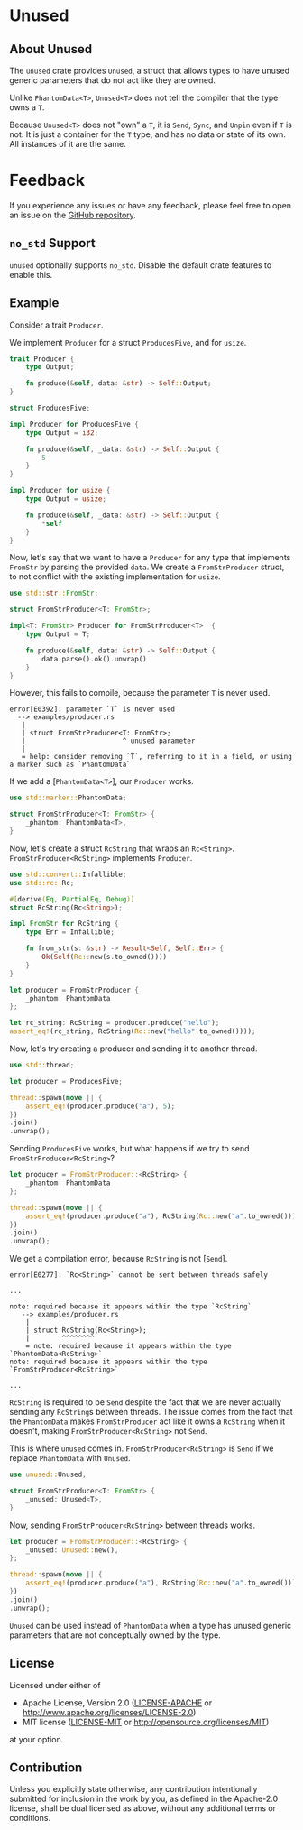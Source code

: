 # Unused

## About Unused

The `unused` crate provides `Unused`, a struct that
allows types to have unused generic parameters that do not act like they
are owned.

Unlike `PhantomData<T>`, `Unused<T>` does not tell the compiler that
the type owns a `T`.

Because `Unused<T>` does not "own" a `T`, it is `Send`, `Sync`, and
`Unpin` even if `T` is not. It is just a container for the `T` type, and
has no data or state of its own. All instances of it are the same.

# Feedback
If you experience any issues or have any feedback, please feel free to open
an issue on the
[GitHub repository](https://github.com/patrick-gu/unused_rs/issues/new).

## `no_std` Support

`unused` optionally supports `no_std`. Disable the default
crate features to enable this.

## Example

Consider a trait `Producer`.

We implement `Producer` for a struct `ProducesFive`, and for `usize`.

```rust
trait Producer {
    type Output;

    fn produce(&self, data: &str) -> Self::Output;
}

struct ProducesFive;

impl Producer for ProducesFive {
    type Output = i32;

    fn produce(&self, _data: &str) -> Self::Output {
        5
    }
}

impl Producer for usize {
    type Output = usize;

    fn produce(&self, _data: &str) -> Self::Output {
        *self
    }
}
```

Now, let's say that we want to have a `Producer` for any type that
implements `FromStr` by parsing the provided `data`.
We create a `FromStrProducer` struct, to not conflict with the existing
implementation for `usize`.

```rust
use std::str::FromStr;

struct FromStrProducer<T: FromStr>;

impl<T: FromStr> Producer for FromStrProducer<T>  {
    type Output = T;

    fn produce(&self, data: &str) -> Self::Output {
        data.parse().ok().unwrap()
    }
}
```

However, this fails to compile, because the parameter `T` is never used.

```text
error[E0392]: parameter `T` is never used
  --> examples/producer.rs
   |
   | struct FromStrProducer<T: FromStr>;
   |                        ^ unused parameter
   |
   = help: consider removing `T`, referring to it in a field, or using a marker such as `PhantomData`
```

If we add a [`PhantomData<T>`], our `Producer` works.

```rust
use std::marker::PhantomData;

struct FromStrProducer<T: FromStr> {
    _phantom: PhantomData<T>,
}
```

Now, let's create a struct `RcString` that wraps an
`Rc<String>`.
`FromStrProducer<RcString>` implements `Producer`.

```rust
use std::convert::Infallible;
use std::rc::Rc;

#[derive(Eq, PartialEq, Debug)]
struct RcString(Rc<String>);

impl FromStr for RcString {
    type Err = Infallible;

    fn from_str(s: &str) -> Result<Self, Self::Err> {
        Ok(Self(Rc::new(s.to_owned())))
    }
}

let producer = FromStrProducer {
    _phantom: PhantomData
};

let rc_string: RcString = producer.produce("hello");
assert_eq!(rc_string, RcString(Rc::new("hello".to_owned())));
```

Now, let's try creating a producer and sending it to another thread.

```rust
use std::thread;

let producer = ProducesFive;

thread::spawn(move || {
    assert_eq!(producer.produce("a"), 5);
})
.join()
.unwrap();
```

Sending `ProducesFive` works, but what happens if we try to
send `FromStrProducer<RcString>`?

```rust
let producer = FromStrProducer::<RcString> {
    _phantom: PhantomData
};

thread::spawn(move || {
    assert_eq!(producer.produce("a"), RcString(Rc::new("a".to_owned())));
})
.join()
.unwrap();
```

We get a compilation error, because `RcString` is not [`Send`].

```text
error[E0277]: `Rc<String>` cannot be sent between threads safely

...

note: required because it appears within the type `RcString`
   --> examples/producer.rs
    |
    | struct RcString(Rc<String>);
    |        ^^^^^^^^
    = note: required because it appears within the type `PhantomData<RcString>`
note: required because it appears within the type `FromStrProducer<RcString>`

...
```

`RcString` is required to be `Send` despite the fact that we are never
actually sending any `RcString`s between threads. The issue comes from the
fact that the `PhantomData` makes `FromStrProducer` act like it owns a
`RcString` when it doesn't, making `FromStrProducer<RcString>` not
`Send`.

This is where `unused` comes in.
`FromStrProducer<RcString>` is `Send` if we replace `PhantomData` with
`Unused`.

```rust
use unused::Unused;

struct FromStrProducer<T: FromStr> {
    _unused: Unused<T>,
}
```

Now, sending `FromStrProducer<RcString>` between threads works.

```rust
let producer = FromStrProducer::<RcString> {
    _unused: Unused::new(),
};

thread::spawn(move || {
    assert_eq!(producer.produce("a"), RcString(Rc::new("a".to_owned())));
})
.join()
.unwrap();
```

`Unused` can be used instead of `PhantomData` when a type has unused
generic parameters that are not conceptually owned by the type.

## License

Licensed under either of

 * Apache License, Version 2.0
   ([LICENSE-APACHE](LICENSE-APACHE) or http://www.apache.org/licenses/LICENSE-2.0)
 * MIT license
   ([LICENSE-MIT](LICENSE-MIT) or http://opensource.org/licenses/MIT)

at your option.

## Contribution

Unless you explicitly state otherwise, any contribution intentionally submitted
for inclusion in the work by you, as defined in the Apache-2.0 license, shall be
dual licensed as above, without any additional terms or conditions.

